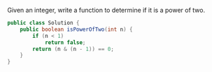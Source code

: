 Given an integer, write a function to determine if it is a power of two.
```java
public class Solution {
    public boolean isPowerOfTwo(int n) {
        if (n < 1)
            return false;
        return (n & (n - 1)) == 0;
    }
}
```
